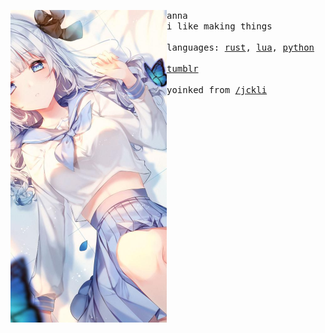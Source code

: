 <p float="left"> <img src="images/12.jpg" width="250" align="left"> <p float="left"> <samp> anna <br>i like making things <br><br>languages: <a href="https://www.rust-lang.org/">rust</a>, <a href="https://www.lua.org/">lua</a>, <a href="https://www.python.org/">python</a> <br><br><a href="https://tumblr.com/anna-anarchy">tumblr</a> <br><br>yoinked from <a href="https://github.com/jckli">/jckli</a> </samp> </p></p>